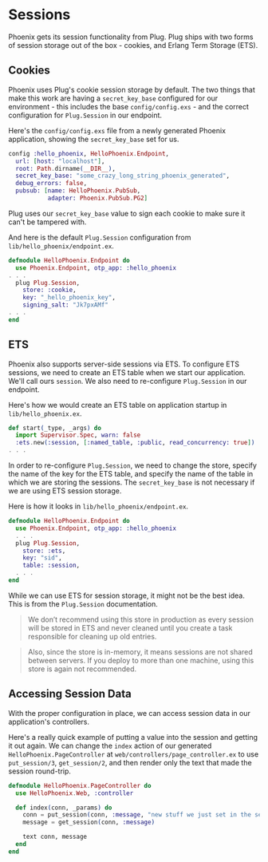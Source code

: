 # Sessions

Phoenix gets its session functionality from Plug. Plug ships with two forms of session storage out of the box - cookies, and Erlang Term Storage (ETS).

## Cookies

Phoenix uses Plug's cookie session storage by default. The two things that make this work are having a `secret_key_base` configured for our environment - this includes the base `config/config.exs` - and the correct configuration for `Plug.Session` in our endpoint.

Here's the `config/config.exs` file from a newly generated Phoenix application, showing the `secret_key_base` set for us.

```elixir
config :hello_phoenix, HelloPhoenix.Endpoint,
  url: [host: "localhost"],
  root: Path.dirname(__DIR__),
  secret_key_base: "some_crazy_long_string_phoenix_generated",
  debug_errors: false,
  pubsub: [name: HelloPhoenix.PubSub,
           adapter: Phoenix.PubSub.PG2]
```

Plug uses our `secret_key_base` value to sign each cookie to make sure it can't be tampered with.

And here is the default `Plug.Session` configuration from `lib/hello_phoenix/endpoint.ex`.

```elixir
defmodule HelloPhoenix.Endpoint do
  use Phoenix.Endpoint, otp_app: :hello_phoenix
. . .
  plug Plug.Session,
    store: :cookie,
    key: "_hello_phoenix_key",
    signing_salt: "Jk7pxAMf"
. . .
end
```

## ETS
Phoenix also supports server-side sessions via ETS. To configure ETS sessions, we need to create an ETS table when we start our application. We'll call ours `session`. We also need to re-configure `Plug.Session` in our endpoint.

Here's how we would create an ETS table on application startup in `lib/hello_phoenix.ex`.

```elixir
def start(_type, _args) do
  import Supervisor.Spec, warn: false
  :ets.new(:session, [:named_table, :public, read_concurrency: true])
. . .
```

In order to re-configure `Plug.Session`, we need to change the store, specify the name of the key for the ETS table, and specify the name of the table in which we are storing the sessions. The `secret_key_base` is not necessary if we are using ETS session storage.

Here is how it looks in `lib/hello_phoenix/endpoint.ex`.

```elixir
defmodule HelloPhoenix.Endpoint do
  use Phoenix.Endpoint, otp_app: :hello_phoenix
  . . .
  plug Plug.Session,
    store: :ets,
    key: "sid",
    table: :session,
  . . .
end
```

While we can use ETS for session storage, it might not be the best idea. This is from the `Plug.Session` documentation.

> We don’t recommend using this store in production as every session will be stored in ETS and never cleaned until you create a task responsible for cleaning up old entries.

> Also, since the store is in-memory, it means sessions are not shared between servers. If you deploy to more than one machine, using this store is again not recommended.

## Accessing Session Data

With the proper configuration in place, we can access session data in our application's controllers.

Here's a really quick example of putting a value into the session and getting it out again. We can change the `index` action of our generated `HelloPhoenix.PageController` at `web/controllers/page_controller.ex` to use `put_session/3`, `get_session/2`, and then render only the text that made the session round-trip.

```elixir
defmodule HelloPhoenix.PageController do
  use HelloPhoenix.Web, :controller

  def index(conn, _params) do
    conn = put_session(conn, :message, "new stuff we just set in the session")
    message = get_session(conn, :message)

    text conn, message
  end
end
```
